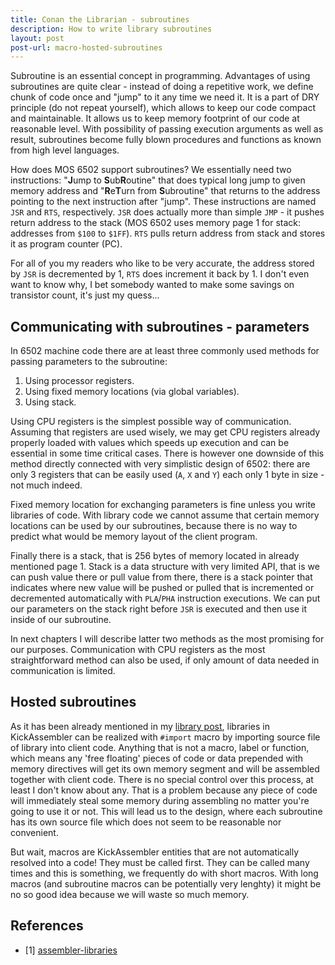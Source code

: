 ```yaml
---
title: Conan the Librarian - subroutines
description: How to write library subroutines
layout: post
post-url: macro-hosted-subroutines
---
```

Subroutine is an essential concept in programming. Advantages of using subroutines are quite clear - instead of doing a repetitive work, we define chunk of code once and "jump" to it any time we need it. It is a part of DRY principle (do not repeat yourself), which allows to keep our code compact and maintainable. It allows us to keep memory footprint of our code at reasonable level. With possibility of passing execution arguments as well as result, subroutines become fully blown procedures and functions as known from high level languages.

How does MOS 6502 support subroutines? We essentially need two instructions: "**J**ump to **S**ub**R**outine" that does typical long jump to given memory address and "**R**e**T**urn from **S**ubroutine" that returns to the address pointing to the next instruction after "jump". These instructions are named `JSR` and `RTS`, respectively. `JSR` does actually more than simple `JMP` - it pushes return address to the stack (MOS 6502 uses memory page 1 for stack: addresses from `$100` to `$1FF`). `RTS` pulls return address from stack and stores it as program counter (PC).

For all of you my readers who like to be very accurate, the address stored by `JSR` is decremented by 1, `RTS` does increment it back by 1. I don't even want to know why, I bet somebody wanted to make some savings on transistor count, it's just my quess...

Communicating with subroutines - parameters
-------------------------------------------
In 6502 machine code there are at least three commonly used methods for passing parameters to the subroutine:
1.   Using processor registers.
2.   Using fixed memory locations (via global variables).
3.   Using stack.

Using CPU registers is the simplest possible way of communication. Assuming that registers are used wisely, we may get CPU registers already properly loaded with values which speeds up execution and can be essential in some time critical cases. There is however one downside of this method directly connected with very simplistic design of 6502: there are only 3 registers that can be easily used (`A`, `X` and `Y`) each only 1 byte in size - not much indeed.

Fixed memory location for exchanging parameters is fine unless you write libraries of code. With library code we cannot assume that certain memory locations can be used by our subroutines, because there is no way to predict what would be memory layout of the client program.

Finally there is a stack, that is 256 bytes of memory located in already mentioned page 1. Stack is a data structure with very limited API, that is we can push value there or pull value from there, there is a stack pointer that indicates where new value will be pushed or pulled that is incremented or decremented automatically with `PLA`/`PHA` instruction executions. We can put our parameters on the stack right before `JSR` is executed and then use it inside of our subroutine. 

In next chapters I will describe latter two methods as the most promising for our purposes. Communication with CPU registers as the most straightforward method can also be used, if only amount of data needed in communication is limited.

Hosted subroutines
------------------
As it has been already mentioned in my [library post][1], libraries in KickAssembler can be realized with `#import` macro by importing source file of library into client code. Anything that is not a macro, label or function, which means any 'free floating' pieces of code or data prepended with memory directives will get its own memory segment and will be assembled together with client code. There is no special control over this process, at least I don't know about any. That is a problem because any piece of code will immediately steal some memory during assembling no matter you're going to use it or not. This will lead us to the design, where each subroutine has its own source file which does not seem to be reasonable nor convenient.

But wait, macros are KickAssembler entities that are not automatically resolved into a code! They must be called first. They can be called many times and this is something, we frequently do with short macros. With long macros (and subroutine macros can be potentially very lenghty) it might be no so good idea because we will waste so much memory.

## References
* \[1\] [assembler-libraries][1]

[1]: assembler-libraries
